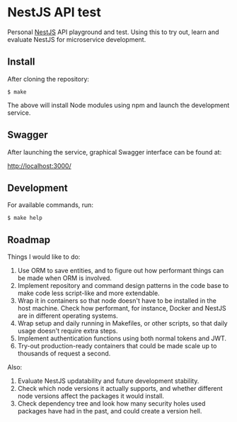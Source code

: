 NestJS API test
=====

Personal [NestJS](https://nestjs.com/) API playground and test. Using this
to try out, learn and evaluate NestJS for microservice development.

Install
-----

After cloning the repository:

```shell
$ make
```

The above will install Node modules using npm and launch the development
service.

Swagger
-----

After launching the service, graphical Swagger interface can be found at:

[http://localhost:3000/](http://localhost:3000/)

Development
-----

For available commands, run:

```shell
$ make help
```

Roadmap
-----

Things I would like to do:

1. Use ORM to save entities, and to figure out how performant things can be
   made when ORM is involved.
2. Implement repository and command design patterns in the code base to
   make code less script-like and more extendable.
3. Wrap it in containers so that node doesn't have to be installed in the
   host machine. Check how performant, for instance, Docker and NestJS are
   in different operating systems.
4. Wrap setup and daily running in Makefiles, or other scripts, so that
   daily usage doesn't require extra steps.
5. Implement authentication functions using both normal tokens and JWT.
6. Try-out production-ready containers that could be made scale up to
   thousands of request a second.

Also:

1. Evaluate NestJS updatability and future development stability.
2. Check which node versions it actually supports, and whether different
   node versions affect the packages it would install.
3. Check dependency tree and look how many security holes used packages
   have had in the past, and could create a version hell.
